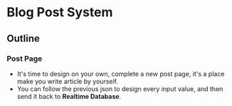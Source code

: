 <h1>
Blog Post System
</h1>

<h2>
Outline
</h2>

### Post Page

<p>

*  It's time to design on your own, complete a new post page, it's a place make you write article by yourself.
*  You can follow the previous json to design every input value, and then send it back to **Realtime Database**.

</p>
